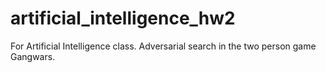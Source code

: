 # artificial_intelligence_hw2

For Artificial Intelligence class. Adversarial search in the two person game Gangwars.
